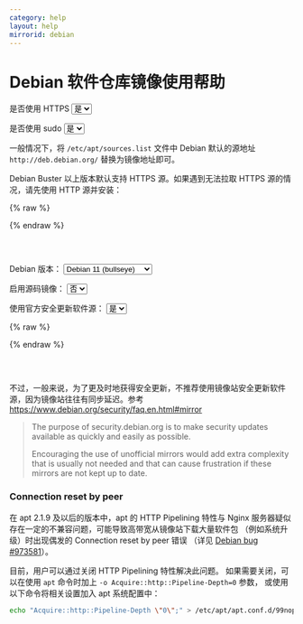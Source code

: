 ```yaml
---
category: help
layout: help
mirrorid: debian
---
```


# Debian 软件仓库镜像使用帮助

<form class="form-inline">
<div class="form-group">
	<label>是否使用 HTTPS</label>
	<select id="http-select" class="form-control content-select" data-target="#content-0,#content-1">
	  <option data-http_protocol="https://" selected>是</option>
	  <option data-http_protocol="http://">否</option>
	</select>
</div>
</form>


<form class="form-inline">
<div class="form-group">
	<label>是否使用 sudo</label>
	<select id="sudo-select" class="form-control content-select" data-target="#content-0,#content-1">
	  <option data-sudo="sudo " selected>是</option>
	  <option data-sudo="">否</option>
	</select>
</div>
</form>



一般情况下，将 `/etc/apt/sources.list` 文件中 Debian 默认的源地址 `http://deb.debian.org/` 替换为镜像地址即可。

Debian Buster 以上版本默认支持 HTTPS 源。如果遇到无法拉取 HTTPS 源的情况，请先使用 HTTP 源并安装：



{% raw %}
<script id="template-0" type="x-tmpl-markup">
{{sudo}}apt install apt-transport-https ca-certificates
</script>
{% endraw %}

<p></p>

<pre>
<code id="content-0" class="language-shell" data-template="#template-0" data-select="#http-select,#sudo-select">
</code>
</pre>




<form class="form-inline">
<div class="form-group">
  <label>Debian 版本：</label>
    <select id="select-1-0" class="form-control content-select" data-target="#content-1">
      <option data-release_name="bullseye" data-security="-security" data-is_sid="" data-has_backports="" data-has_nfw="" selected>Debian 11 (bullseye)</option>
      <option data-release_name="bookworm" data-security="-security" data-is_sid="" data-has_backports="" data-has_nfw=" non-free-firmware">Debian 12 (bookworm)</option>
      <option data-release_name="sid" data-security="-security" data-is_sid="# " data-has_backports="# " data-has_nfw=" non-free-firmware">sid</option>
      <option data-release_name="testing" data-security="-security" data-is_sid="" data-has_backports="" data-has_nfw=" non-free-firmware">testing</option>
      <option data-release_name="buster" data-security="/updates" data-is_sid="" data-has_backports="" data-has_nfw="">Debian 10 (buster)</option>
      <option data-release_name="stretch" data-security="/updates" data-is_sid="" data-has_backports="" data-has_nfw="">Debian 9 (stretch)</option>
      <option data-release_name="jessie" data-security="/updates" data-is_sid="" data-has_backports="# " data-has_nfw="">Debian 8 (jessie)</option>
    </select>
</div>
</form>

<form class="form-inline">
<div class="form-group">
  <label>启用源码镜像：</label>
    <select id="select-1-1" class="form-control content-select" data-target="#content-1">
      <option data-enable_source="# " selected>否</option>
      <option data-enable_source="">是</option>
    </select>
</div>
</form>

<form class="form-inline">
<div class="form-group">
  <label>使用官方安全更新软件源：</label>
    <select id="select-1-2" class="form-control content-select" data-target="#content-1">
      <option data-security_mirror="# " data-security_official="" selected>是</option>
      <option data-security_mirror="" data-security_official="# ">否</option>
    </select>
</div>
</form>

{% raw %}
<script id="template-1" type="x-tmpl-markup">
# 默认注释了源码镜像以提高 apt update 速度，如有需要可自行取消注释
deb {{http_protocol}}{{mirror}}/ {{release_name}} main contrib non-free{{has_nfw}}
{{enable_source}}deb-src {{http_protocol}}{{mirror}}/ {{release_name}} main contrib non-free{{has_nfw}}

{{is_sid}}deb {{http_protocol}}{{mirror}}/ {{release_name}}-updates main contrib non-free{{has_nfw}}
{{is_sid}}{{enable_source}}deb-src {{http_protocol}}{{mirror}}/ {{release_name}}-updates main contrib non-free{{has_nfw}}

{{is_sid}}{{has_backports}}deb {{http_protocol}}{{mirror}}/ {{release_name}}-backports main contrib non-free{{has_nfw}}
{{is_sid}}{{has_backports}}{{enable_source}}deb-src {{http_protocol}}{{mirror}}/ {{release_name}}-backports main contrib non-free{{has_nfw}}

{{security_mirror}}{{is_sid}}deb {{http_protocol}}{{mirror}}-security {{release_name}}{{security}} main contrib non-free{{has_nfw}}
{{security_mirror}}{{is_sid}}{{enable_source}}deb-src {{http_protocol}}{{mirror}}-security {{release_name}}{{security}} main contrib non-free{{has_nfw}}

{{security_official}}{{is_sid}}deb {{http_protocol}}security.debian.org/debian-security {{release_name}}{{security}} main contrib non-free{{has_nfw}}
{{security_official}}{{is_sid}}{{enable_source}}deb-src {{http_protocol}}security.debian.org/debian-security {{release_name}}{{security}} main contrib non-free{{has_nfw}}
</script>
{% endraw %}

<p></p>

<pre>
<code id="content-1" class="language-properties" data-template="#template-1" data-select="#http-select,#sudo-select,#select-1-0,#select-1-1,#select-1-2">
</code>
</pre>


不过，一般来说，为了更及时地获得安全更新，不推荐使用镜像站安全更新软件源，因为镜像站往往有同步延迟。参考 https://www.debian.org/security/faq.en.html#mirror

> The purpose of security.debian.org is to make security updates available as quickly and easily as possible.
>
> Encouraging the use of unofficial mirrors would add extra complexity that is usually not needed and that can cause frustration if these mirrors are not kept up to date.

### Connection reset by peer

在 apt 2.1.9 及以后的版本中，apt 的 HTTP Pipelining 特性与 Nginx 服务器疑似存在一定的不兼容问题，可能导致高带宽从镜像站下载大量软件包
（例如系统升级）时出现偶发的 Connection reset by peer 错误
（详见 [Debian bug #973581](https://bugs.debian.org/cgi-bin/bugreport.cgi?bug=973581)）。

目前，用户可以通过关闭 HTTP Pipelining 特性解决此问题。
如果需要关闭，可以在使用 `apt` 命令时加上 `-o Acquire::http::Pipeline-Depth=0` 参数，
或使用以下命令将相关设置加入 apt 系统配置中：

```bash
echo "Acquire::http::Pipeline-Depth \"0\";" > /etc/apt/apt.conf.d/99nopipelining
```

